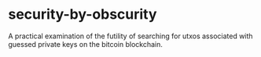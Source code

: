 # security-by-obscurity
A practical examination of the futility of searching for utxos associated with guessed private keys on the bitcoin blockchain.
